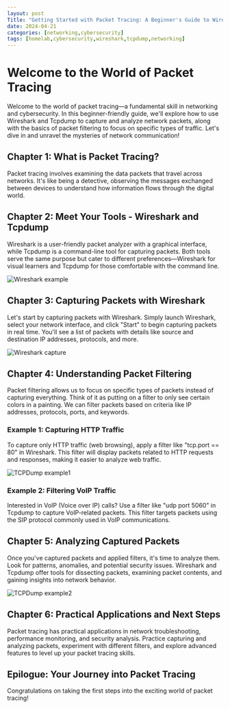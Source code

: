 ```yaml
---
layout: post
Title: "Getting Started with Packet Tracing: A Beginner's Guide to Wireshark, Tcpdump, and Packet Filtering"
date: 2024-04-21
categories: [networking,cybersecurity]
tags: [homelab,cybersecurity,wireshark,tcpdump,networking]
---
```


# Welcome to the World of Packet Tracing

Welcome to the world of packet tracing—a fundamental skill in networking and cybersecurity. In this beginner-friendly guide, we'll explore how to use Wireshark and Tcpdump to capture and analyze network packets, along with the basics of packet filtering to focus on specific types of traffic. Let's dive in and unravel the mysteries of network communication!

## Chapter 1: What is Packet Tracing?

Packet tracing involves examining the data packets that travel across networks. It's like being a detective, observing the messages exchanged between devices to understand how information flows through the digital world.

## Chapter 2: Meet Your Tools - Wireshark and Tcpdump

Wireshark is a user-friendly packet analyzer with a graphical interface, while Tcpdump is a command-line tool for capturing packets. Both tools serve the same purpose but cater to different preferences—Wireshark for visual learners and Tcpdump for those comfortable with the command line.


![Wireshark example](https://i.imgur.com/wrrtbsk.jpg)


## Chapter 3: Capturing Packets with Wireshark

Let's start by capturing packets with Wireshark. Simply launch Wireshark, select your network interface, and click "Start" to begin capturing packets in real time. You'll see a list of packets with details like source and destination IP addresses, protocols, and more.


![Wireshark capture](https://i.imgur.com/5yMryl6.jpg)


## Chapter 4: Understanding Packet Filtering

Packet filtering allows us to focus on specific types of packets instead of capturing everything. Think of it as putting on a filter to only see certain colors in a painting. We can filter packets based on criteria like IP addresses, protocols, ports, and keywords.

### Example 1: Capturing HTTP Traffic

To capture only HTTP traffic (web browsing), apply a filter like "tcp.port == 80" in Wireshark. This filter will display packets related to HTTP requests and responses, making it easier to analyze web traffic.


![TCPDump example1](https://i.imgur.com/I0xmX0d.jpg)


### Example 2: Filtering VoIP Traffic

Interested in VoIP (Voice over IP) calls? Use a filter like "udp port 5060" in Tcpdump to capture VoIP-related packets. This filter targets packets using the SIP protocol commonly used in VoIP communications.

## Chapter 5: Analyzing Captured Packets

Once you've captured packets and applied filters, it's time to analyze them. Look for patterns, anomalies, and potential security issues. Wireshark and Tcpdump offer tools for dissecting packets, examining packet contents, and gaining insights into network behavior.


![TCPDump example2](https://i.imgur.com/CrZieLH.jpg)


## Chapter 6: Practical Applications and Next Steps

Packet tracing has practical applications in network troubleshooting, performance monitoring, and security analysis. Practice capturing and analyzing packets, experiment with different filters, and explore advanced features to level up your packet tracing skills.

## Epilogue: Your Journey into Packet Tracing

Congratulations on taking the first steps into the exciting world of packet tracing!

